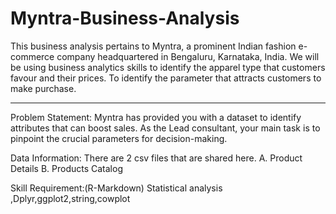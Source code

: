 # Myntra-Business-Analysis
This business analysis pertains to Myntra, a prominent Indian fashion e-commerce company headquartered in Bengaluru, Karnataka, India.
We will be using business analytics skills to identify the apparel type that customers favour and their prices. 
To identify the parameter that attracts customers to make purchase.
-------------------------------- -------------------------------- -------------------------------- --------------------------------

Problem Statement: Myntra has provided you with a dataset to identify attributes that can boost sales. As the Lead consultant, your main task is to pinpoint the crucial parameters for decision-making.

Data Information:
There are 2 csv files that are shared here.
A. Product Details
B. Products Catalog

Skill Requirement:(R-Markdown)
Statistical analysis ,Dplyr,ggplot2,string,cowplot









